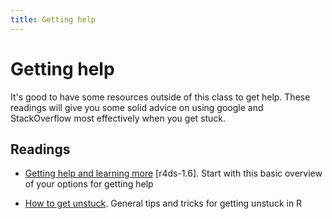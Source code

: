 ```yaml
---
title: Getting help
---
```


<!-- Generated automatically from getting-help.yml. Do not edit by hand -->

# Getting help

It's good to have some resources outside of this class to get help.
These readings will give you some solid advice on using google and
StackOverflow most effectively when you get stuck.

## Readings

  * [Getting help and learning more](http://r4ds.had.co.nz/introduction.html#getting-help-and-learning-more) [r4ds-1.6].
    Start with this basic overview of your options for getting help

  * [How to get unstuck](http://stat545.com/help-general.html).
    General tips and tricks for getting unstuck in R



